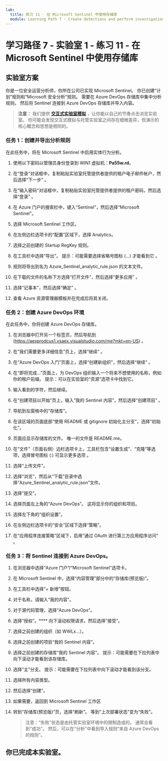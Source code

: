 ```yaml
---
lab:
  title: 练习 11 - 在 Microsoft Sentinel 中使用存储库
  module: Learning Path 7 - Create detections and perform investigations using Microsoft Sentinel
---
```


# 学习路径 7 - 实验室 1 - 练习 11 - 在 Microsoft Sentinel 中使用存储库

## 实验室方案

你是一位安全运营分析师，你所在公司已实现 Microsoft Sentinel。 你已创建“计划”规则和“Microsoft 安全分析”规则。  需要在 Azure DevOps 存储库中集中分析规则。  然后将 Sentinel 连接到 Azure DevOps 存储库并导入内容。 

>**注意：** 我们提供 **[交互式实验室模拟](https://mslabs.cloudguides.com/guides/SC-200%20Lab%20Simulation%20-%20Use%20repositories%20in%20Microsoft%20Sentinel)** ，让你能以自己的节奏点击浏览实验室。 你可能会发现交互式模拟与托管实验室之间存在细微差异，但演示的核心概念和思想是相同的。 


### 任务 1：创建并导出分析规则

在此任务中，将在 Microsoft Sentinel 中启用实体行为分析。

1. 使用以下密码以管理员身份登录到 WIN1 虚拟机：**Pa55w.rd**。  

1. 在“登录”对话框中，复制粘贴实验室托管提供者提供的租户电子邮件帐户，然后选择“下一步”  。

1. 在“输入密码”对话框中，复制粘贴实验室托管提供者提供的租户密码，然后选择“登录”  。

1. 在 Azure 门户的搜索栏中，键入“Sentinel”，然后选择“Microsoft Sentinel”。

1. 选择 Microsoft Sentinel 工作区。

1. 在左侧边栏选项卡的“配置”区域下，选择 Analytics。

1. 选择之前创建的 Startup RegKey 规则。

1. 在工具栏中选择“导出”。 提示：可能需要选择省略号图标 (...) 才能看到它 。

1. 规则将导出到名为 Azure_Sentinel_analytic_rule.json 的文本文件。

1. 在下载的文件的名称下方选择“打开文件”，然后选择“更多应用” 。

1. 选择“记事本”，然后选择“确定” 。

1. 查看 Azure 资源管理器模板并在完成后将其关闭。


### 任务 2：创建 Azure DevOps 环境

在此任务中，你将创建 Azure DevOps 存储库。

1. 在浏览器中打开另一个标签页，然后导航到 (https://aexprodcus1.vsaex.visualstudio.com/me?mkt=en-US) 。

1. 在“我们需要更多详细信息”页上，选择“继续” 。

1. 在“Azure DevOps 入门”页面上，选择“创建新组织”，然后选择“继续” 。

1. 在“即将完成...”页面上，为 DevOps 组织输入一个将来不想使用的名称，例如你的租户前缀。 提示：可以在实验室的“资源”选项卡中找到它。

1. 输入看到的字符，然后继续。

1. 在“创建项目以开始”页上，输入“我的 Sentinel 内容”，然后选择“创建项目” 。

1. 导航到左窗格中的“存储库”。

1. 在该区域的页面底部“使用 README 或 gitignore 初始化主分支”，选择“初始化”。

1. 页面应显示存储库的文件。  唯一的文件是 README.me。

1. 在“文件”（页面右侧）边栏选项卡上，工具栏包含“设置生成”、“克隆”等选项，选择冒号图标 (:) 可显示更多选项 。

1. 选择“上传文件”。

1. 选择“浏览”，然后从“下载”目录中选择“Azure_Sentinel_analytic_rule.json”文件。

1. 选择“提交”。

1. 选择页面左上角的“Azure DevOps”。  这将显示你的组织和项目。

1. 选择左下角的“组织设置”。

1. 在左侧边栏选项卡的“安全”区域下选择“策略”。

1. 在“应用程序连接策略”区域下，启用“通过 OAuth 进行第三方应用程序访问” 。


### 任务 3：将 Sentinel 连接到 Azure DevOps。

1. 在浏览器中选择“Azure 门户”/“Microsoft Sentinel”选项卡。

1. 在 Microsoft Sentinel 中，选择“内容管理”部分中的“存储库(预览版)”。

1. 在工具栏中选择“+ 新增”按钮。

1. 对于名称，请输入“我的内容”。

1. 对于源代码管理，选择“Azure DevOps”。

1. 选择“授权”。**** 向下滚动权限请求，然后选择“接受”。

1. 选择之前创建的组织（如 WWLx...）。

1. 选择之前创建的项目“我的 Sentinel 内容”。

1. 选择之前创建的存储库“我的 Sentinel 内容”。 提示：可能需要在下拉列表中向下滚动才能看到该存储库。

1. 选择“主”分支。 提示：可能需要在下拉列表中向下滚动才能看到该分支。

1. 选择所有内容类型。

1. 然后选择“创建”。

1. 如果需要，返回到 Microsoft Sentinel 工作区

1. 转到“存储库(预览版)”页，选择“刷新”。 等到“上次部署状态”变为“失败”。  

    >注意：“失败”状态是由托管实验室环境中的限制造成的。 通常会看到“成功”。 然后，可以在“分析”中看到导入规则“来自 Azure DevOps 的规则”。


## 你已完成本实验室。
